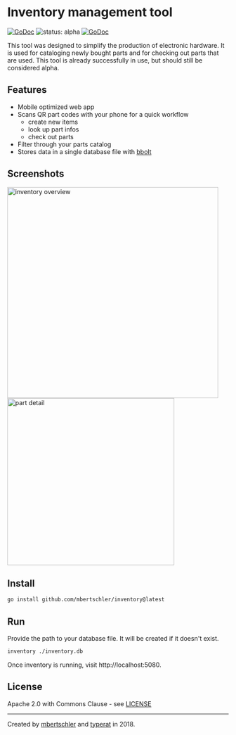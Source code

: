 # Inventory management tool

[![GoDoc](https://godoc.org/github.com/mbertschler/inventory?status.svg)](https://godoc.org/github.com/mbertschler/inventory)
![status: alpha](https://img.shields.io/badge/status-alpha-red.svg)
[![GoDoc](https://goreportcard.com/badge/github.com/mbertschler/inventory)](https://goreportcard.com/report/github.com/mbertschler/inventory)

This tool was designed to simplify the production of electronic hardware. It is used for cataloging newly bought parts and for checking out parts that are used. This tool is already successfully in use, but should still be considered alpha.

## Features

- Mobile optimized web app
- Scans QR part codes with your phone for a quick workflow
  - create new items
  - look up part infos
  - check out parts
- Filter through your parts catalog
- Stores data in a single database file with [bbolt](https://github.com/etcd-io/bbolt)

## Screenshots

<img alt="inventory overview" src="https://mbertschler.com/github/inventory/overview.png" width="480"/><img alt="part detail" src="https://mbertschler.com/github/inventory/detail.png" width="380"/>

## Install

```bash
go install github.com/mbertschler/inventory@latest
```

## Run

Provide the path to your database file. It will be created if it doesn't exist.

```bash
inventory ./inventory.db
```

Once inventory is running, visit http://localhost:5080.

## License

Apache 2.0 with Commons Clause - see [LICENSE](LICENSE)

---

Created by [mbertschler](https://github.com/mbertschler) and [typerat](https://github.com/typerat) in 2018.
